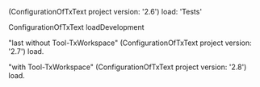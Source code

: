 (ConfigurationOfTxText project version: '2.6') load: 'Tests'ConfigurationOfTxText loadDevelopment"last without Tool-TxWorkspace"(ConfigurationOfTxText project version: '2.7') load."with Tool-TxWorkspace"(ConfigurationOfTxText project version: '2.8') load.
